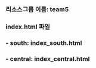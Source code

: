 ### 리소스그룹 이름: team5

### index.html 파일
### - south: index_south.html 
### - central: index_central.html
